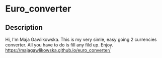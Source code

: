 # Euro_converter
## Description
Hi, I'm Maja Gawlikowska. This is my very simle, easy going 2 currencies converter. All you have to do is fill any fild up. 
Enjoy. 
https://majagawlikowska.github.io/euro_converter/
